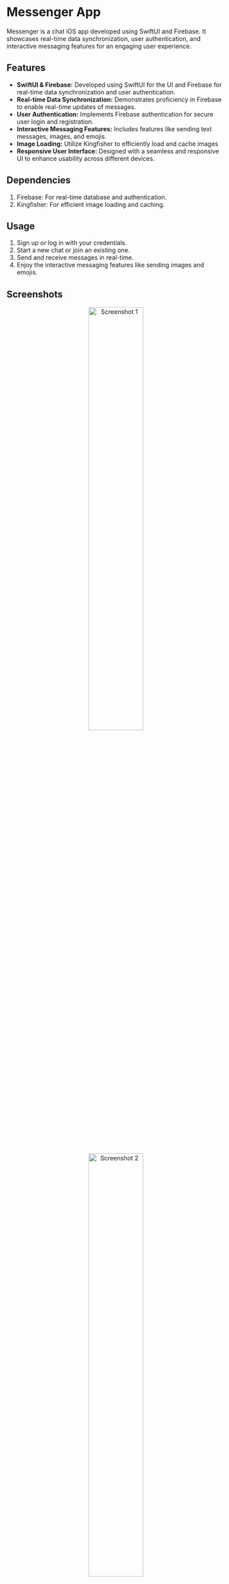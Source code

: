 # Messenger App

Messenger is a chat iOS app developed using SwiftUI and Firebase. It showcases real-time data synchronization, user authentication, and interactive messaging features for an engaging user experience.

## Features

- **SwiftUI & Firebase:** Developed using SwiftUI for the UI and Firebase for real-time data synchronization and user authentication.
- **Real-time Data Synchronization:** Demonstrates proficiency in Firebase to enable real-time updates of messages.
- **User Authentication:** Implements Firebase authentication for secure user login and registration.
- **Interactive Messaging Features:** Includes features like sending text messages, images, and emojis.
- **Image Loading:** Utilize Kingfisher to efficiently load and cache images
- **Responsive User Interface:** Designed with a seamless and responsive UI to enhance usability across different devices.

## Dependencies

1. Firebase: For real-time database and authentication.
2. Kingfisher: For efficient image loading and caching.

## Usage

1. Sign up or log in with your credentials.
2. Start a new chat or join an existing one.
3. Send and receive messages in real-time.
4. Enjoy the interactive messaging features like sending images and emojis.


## Screenshots

<div align="center">
  <img src="https://github.com/sashaTe/MessengerApp/assets/116722794/4af02bb0-6d00-45c1-925d-53b00d9c1fe1.png" alt="Screenshot 1" width="50%">
  <img src="https://github.com/sashaTe/MessengerApp/assets/116722794/51cf9e4e-ec1e-41a9-b38f-9f9883118b3a.png" alt="Screenshot 2" width="50%">
</div>

<div align="center">
  <img src="https://github.com/sashaTe/MessengerApp/assets/116722794/45bbe584-8d33-4a6f-b0d6-1a95a49b9352.png" alt="Screenshot 3" width="50%">
  <img src="https://github.com/sashaTe/MessengerApp/assets/116722794/8f2946b8-ee41-449d-9f46-2e97b8aaee0f.png" alt="Screenshot 4" width="50%">
  <img src="https://github.com/sashaTe/MessengerApp/assets/116722794/d295e6f0-98c9-417a-8172-a4dc1b8e07bf.png" alt="Screenshot 5" width="50%">
</div>

## Contributing

Contributions are welcome! Feel free to open an issue or submit a pull request.

## License

This project is licensed under the [MIT License](LICENSE).
